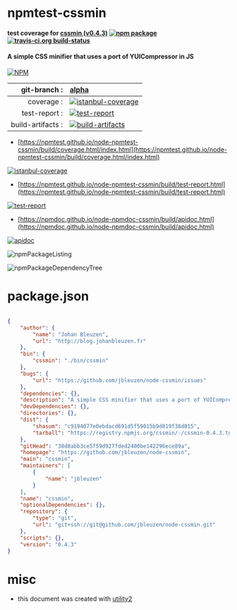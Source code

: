 # npmtest-cssmin

#### test coverage for  [cssmin (v0.4.3)](https://github.com/jbleuzen/node-cssmin)  [![npm package](https://img.shields.io/npm/v/npmtest-cssmin.svg?style=flat-square)](https://www.npmjs.org/package/npmtest-cssmin) [![travis-ci.org build-status](https://api.travis-ci.org/npmtest/node-npmtest-cssmin.svg)](https://travis-ci.org/npmtest/node-npmtest-cssmin)

#### A simple CSS minifier that uses a port of YUICompressor in JS

[![NPM](https://nodei.co/npm/cssmin.png?downloads=true&downloadRank=true&stars=true)](https://www.npmjs.com/package/cssmin)

| git-branch : | [alpha](https://github.com/npmtest/node-npmtest-cssmin/tree/alpha)|
|--:|:--|
| coverage : | [![istanbul-coverage](https://npmtest.github.io/node-npmtest-cssmin/build/coverage.badge.svg)](https://npmtest.github.io/node-npmtest-cssmin/build/coverage.html/index.html)|
| test-report : | [![test-report](https://npmtest.github.io/node-npmtest-cssmin/build/test-report.badge.svg)](https://npmtest.github.io/node-npmtest-cssmin/build/test-report.html)|
| build-artifacts : | [![build-artifacts](https://npmtest.github.io/node-npmtest-cssmin/glyphicons_144_folder_open.png)](https://github.com/npmtest/node-npmtest-cssmin/tree/gh-pages/build)|

- [https://npmtest.github.io/node-npmtest-cssmin/build/coverage.html/index.html](https://npmtest.github.io/node-npmtest-cssmin/build/coverage.html/index.html)

[![istanbul-coverage](https://npmtest.github.io/node-npmtest-cssmin/build/screenCapture.buildCi.browser.%252Ftmp%252Fbuild%252Fcoverage.lib.html.png)](https://npmtest.github.io/node-npmtest-cssmin/build/coverage.html/index.html)

- [https://npmtest.github.io/node-npmtest-cssmin/build/test-report.html](https://npmtest.github.io/node-npmtest-cssmin/build/test-report.html)

[![test-report](https://npmtest.github.io/node-npmtest-cssmin/build/screenCapture.buildCi.browser.%252Ftmp%252Fbuild%252Ftest-report.html.png)](https://npmtest.github.io/node-npmtest-cssmin/build/test-report.html)

- [https://npmdoc.github.io/node-npmdoc-cssmin/build/apidoc.html](https://npmdoc.github.io/node-npmdoc-cssmin/build/apidoc.html)

[![apidoc](https://npmdoc.github.io/node-npmdoc-cssmin/build/screenCapture.buildCi.browser.%252Ftmp%252Fbuild%252Fapidoc.html.png)](https://npmdoc.github.io/node-npmdoc-cssmin/build/apidoc.html)

![npmPackageListing](https://npmtest.github.io/node-npmtest-cssmin/build/screenCapture.npmPackageListing.svg)

![npmPackageDependencyTree](https://npmtest.github.io/node-npmtest-cssmin/build/screenCapture.npmPackageDependencyTree.svg)



# package.json

```json

{
    "author": {
        "name": "Johan Bleuzen",
        "url": "http://blog.johanbleuzen.fr"
    },
    "bin": {
        "cssmin": "./bin/cssmin"
    },
    "bugs": {
        "url": "https://github.com/jbleuzen/node-cssmin/issues"
    },
    "dependencies": {},
    "description": "A simple CSS minifier that uses a port of YUICompressor in JS",
    "devDependencies": {},
    "directories": {},
    "dist": {
        "shasum": "c9194077e0ebdacd691d5f59015b9d819f38d015",
        "tarball": "https://registry.npmjs.org/cssmin/-/cssmin-0.4.3.tgz"
    },
    "gitHead": "38d8abb3ce5f59d927fded2400be142296ece89a",
    "homepage": "https://github.com/jbleuzen/node-cssmin",
    "main": "cssmin",
    "maintainers": [
        {
            "name": "jbleuzen"
        }
    ],
    "name": "cssmin",
    "optionalDependencies": {},
    "repository": {
        "type": "git",
        "url": "git+ssh://git@github.com/jbleuzen/node-cssmin.git"
    },
    "scripts": {},
    "version": "0.4.3"
}
```



# misc
- this document was created with [utility2](https://github.com/kaizhu256/node-utility2)
